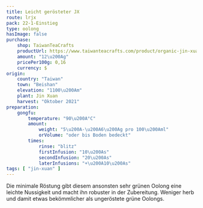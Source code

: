 ```yaml
---
title: Leicht gerösteter JX
route: lrjx
pack: 22-1-Einstieg
type: oolong
hasImage: false
purchase:
    shop: TaiwanTeaCrafts
    productUrl: https://www.taiwanteacrafts.com/product/organic-jin-xuan-oolong-tea
    amount: "12\u200Ag"
    pricePer100g: 0,16
    currency: $
origin:
    country: "Taiwan"
    town: "Beishan"
    elevation: "1100\u200Am"
    plant: Jin Xuan
    harvest: "Oktober 2021"
preparation:
    gongfu:
        temperature: "90\u200A°C"
        amount:
            weight: "5\u200A-\u200A6\u200Ag pro 100\u200Aml"
            orVolume: "oder bis Boden bedeckt"
        times:
            rinse: "blitz"
            firstInfusion: "10\u200As"
            secondInfusion: "20\u200As"
            laterInfusions: "+\u200A10\u200As"
tags: [ "jin-xuan" ]
---
```

Die minimale Röstung gibt diesem ansonsten sehr grünen Oolong eine leichte Nussigkeit und macht ihn robuster in der Zubereitung. Weniger herb und damit etwas bekömmlicher als ungeröstete grüne Oolongs.